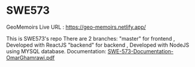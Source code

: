 # SWE573

GeoMemoirs Live URL : https://geo-memoirs.netlify.app/

This is SWE573's repo
There are 2 branches: 
"master" for frontend , Developed with ReactJS
"backend" for backend , Developed with NodeJS using MYSQL database.
Documentation: 
[SWE-573-Documentation-OmarGhamrawi.pdf](https://github.com/Omar4GH/SWE573/files/11586017/SWE-573-Documentation-OmarGhamrawi.pdf)
